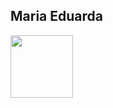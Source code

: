 ## Maria Eduarda
<img
    height = 100
    src = "https://github-readme-stats.vercel.app/api/top-langs/?username=dudatcostaa&theme=rose&layout=compact&custom_title=Tecnologias"
/>
